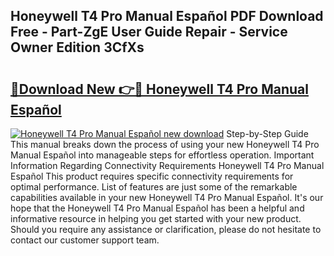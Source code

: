 ## Honeywell T4 Pro Manual Español PDF Download Free - Part-ZgE User Guide Repair - Service Owner Edition 3CfXs

# <h2><a href="http://bc25021.oget.top/?id=Honeywell+T4+Pro+Manual+Espa%c3%b1ol">🔗Download New 👉🔴 Honeywell T4 Pro Manual Español</a></h2>

[![Honeywell T4 Pro Manual Español new download](https://i.imgur.com/5g1atiW.png)](http://bc25021.oget.top/?id=Honeywell+T4+Pro+Manual+Espa%c3%b1ol)
Step-by-Step Guide This manual breaks down the process of using your new Honeywell T4 Pro Manual Español into manageable steps for effortless operation. Important Information Regarding Connectivity Requirements Honeywell T4 Pro Manual Español This product requires specific connectivity requirements for optimal performance. List of features are just some of the remarkable capabilities available in your new Honeywell T4 Pro Manual Español. It's our hope that the Honeywell T4 Pro Manual Español has been a helpful and informative resource in helping you get started with your new product. Should you require any assistance or clarification, please do not hesitate to contact our customer support team.
